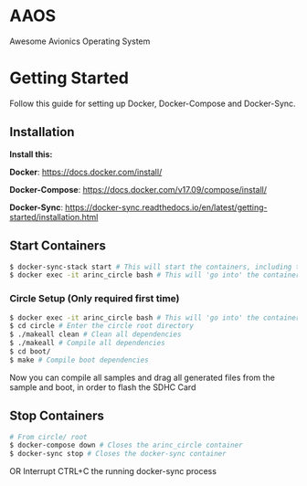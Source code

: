 # AAOS
Awesome Avionics Operating System

# Getting Started
Follow this guide for setting up Docker, Docker-Compose and Docker-Sync.

## Installation
**Install this:**

**Docker**: 
https://docs.docker.com/install/

**Docker-Compose**: 
https://docs.docker.com/v17.09/compose/install/

**Docker-Sync**: 
https://docker-sync.readthedocs.io/en/latest/getting-started/installation.html

## Start Containers
```Bash
$ docker-sync-stack start # This will start the containers, including the sync
$ docker exec -it arinc_circle bash # This will 'go into' the container, allowing you to compile the dependencies + project :)
```

### Circle Setup (Only required first time)
```Bash
$ docker exec -it arinc_circle bash # This will 'go into' the container
$ cd circle # Enter the circle root directory
$ ./makeall clean # Clean all dependencies
$ ./makeall # Compile all dependencies
$ cd boot/
$ make # Compile boot dependencies
```

Now you can compile all samples and drag all generated files from the sample and boot, in order to flash the SDHC Card

## Stop Containers
```Bash
# From circle/ root
$ docker-compose down # Closes the arinc_circle container
$ docker-sync stop # Closes the docker-sync container
```
OR
Interrupt CTRL+C the running docker-sync process
